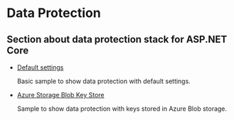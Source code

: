 Data Protection
========

Section about data protection stack for ASP.NET Core
----------------------------------------------------------------------------------------------------

 * [Default settings](/projects/security/dataprotection/default-settings)
 
    Basic sample to show data protection with default settings.

* [Azure Storage Blob Key Store](/projects/security/dataprotection/azure-storage-blob-key-store)
 
    Sample to show data protection with keys stored in Azure Blob storage.
     